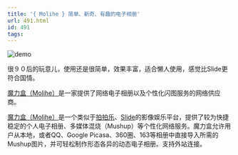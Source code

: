 ```yaml
---
title: '{ Molihe } 简单、新奇、有趣的电子相册'
url: 491.html
id: 491
tags:
---
```


![demo](http://cai13.info/blog_pic/2008/06/demo4.jpg) 

很９０后的玩意儿，使用还是很简单，效果丰富，适合懒人使用，感觉比Slide更符合国情。

[魔力盒（Molihe）](http://www.molihe.com/)是一家提供了网络电子相册以及个性化闪图服务的网络供应商。

[魔力盒（Molihe）](http://www.molihe.com/)是一个类似于[拍拍乐](http://www.showeb20.com/?p=956)、[Slide](http://www.slide.com/)的影像娱乐平台，提供了较为快捷稳定的个人电子相册、多媒体混烧（Mushup）等个性化网络服务。魔力盒允许用户从本地，或者QQ、Google Picasa、360圈、163等相册中直接导入所需的Mushup图片，并可轻松制作形态各异的动态电子相册。支持外站连接。